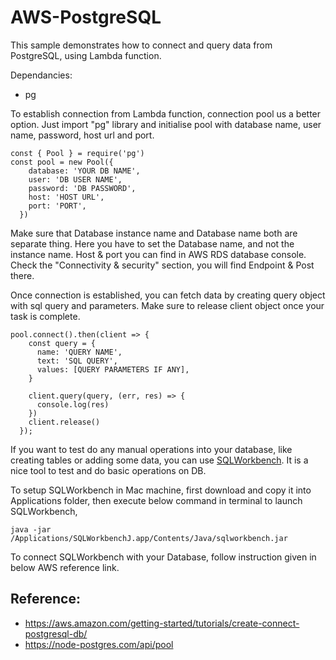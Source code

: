 # AWS-PostgreSQL
This sample demonstrates how to connect and query data from PostgreSQL, using Lambda function.

Dependancies:
- pg

To establish connection from Lambda function, connection pool us a better option. Just import "pg" library and initialise pool with database name, user name, password, host url and port. 
```
const { Pool } = require('pg')
const pool = new Pool({
    database: 'YOUR DB NAME', 
    user: 'DB USER NAME',
    password: 'DB PASSWORD',
    host: 'HOST URL',
    port: 'PORT',
  })
```
Make sure that Database instance name and Database name both are separate thing. Here you have to set the Database name, and not the instance name.
Host & port you can find in AWS RDS database console. Check the "Connectivity & security" section, you will find Endpoint & Post there.

Once connection is established, you can fetch data by creating query object with sql query and parameters. Make sure to release client object once your task is complete. 
```
pool.connect().then(client => {
    const query = {
      name: 'QUERY NAME',
      text: 'SQL QUERY',
      values: [QUERY PARAMETERS IF ANY],
    }

    client.query(query, (err, res) => {
      console.log(res)
    })
    client.release()
  });
```

If you want to test do any manual operations into your database, like creating tables or adding some data, you can use [SQLWorkbench](http://www.sql-workbench.eu/downloads.html). It is a nice tool to test and do basic operations on DB.

To setup SQLWorkbench in Mac machine, first download and copy it into Applications folder, then execute below command in terminal to launch SQLWorkbench,
```
java -jar /Applications/SQLWorkbenchJ.app/Contents/Java/sqlworkbench.jar
```
To connect SQLWorkbench with your Database, follow instruction given in below AWS reference link.

Reference:
-
- https://aws.amazon.com/getting-started/tutorials/create-connect-postgresql-db/
- https://node-postgres.com/api/pool
